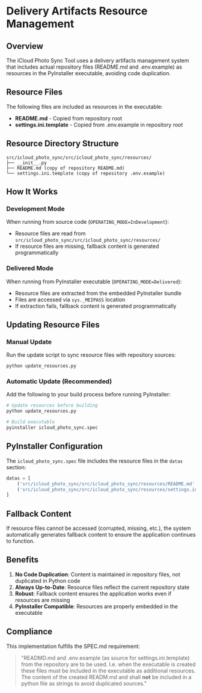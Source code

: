 # Delivery Artifacts Resource Management

## Overview

The iCloud Photo Sync Tool uses a delivery artifacts management system that includes actual repository files (README.md and .env.example) as resources in the PyInstaller executable, avoiding code duplication.

## Resource Files

The following files are included as resources in the executable:

- **README.md** - Copied from repository root
- **settings.ini.template** - Copied from .env.example in repository root

## Resource Directory Structure

```
src/icloud_photo_sync/src/icloud_photo_sync/resources/
├── __init__.py
├── README.md (copy of repository README.md)
└── settings.ini.template (copy of repository .env.example)
```

## How It Works

### Development Mode
When running from source code (`OPERATING_MODE=InDevelopment`):
- Resource files are read from `src/icloud_photo_sync/src/icloud_photo_sync/resources/`
- If resource files are missing, fallback content is generated programmatically

### Delivered Mode
When running from PyInstaller executable (`OPERATING_MODE=Delivered`):
- Resource files are extracted from the embedded PyInstaller bundle
- Files are accessed via `sys._MEIPASS` location
- If extraction fails, fallback content is generated programmatically

## Updating Resource Files

### Manual Update
Run the update script to sync resource files with repository sources:
```bash
python update_resources.py
```

### Automatic Update (Recommended)
Add the following to your build process before running PyInstaller:

```bash
# Update resources before building
python update_resources.py

# Build executable
pyinstaller icloud_photo_sync.spec
```

## PyInstaller Configuration

The `icloud_photo_sync.spec` file includes the resource files in the `datas` section:

```python
datas = [
    ('src/icloud_photo_sync/src/icloud_photo_sync/resources/README.md', 'icloud_photo_sync/resources'),
    ('src/icloud_photo_sync/src/icloud_photo_sync/resources/settings.ini.template', 'icloud_photo_sync/resources')
]
```

## Fallback Content

If resource files cannot be accessed (corrupted, missing, etc.), the system automatically generates fallback content to ensure the application continues to function.

## Benefits

1. **No Code Duplication**: Content is maintained in repository files, not duplicated in Python code
2. **Always Up-to-Date**: Resource files reflect the current repository state
3. **Robust**: Fallback content ensures the application works even if resources are missing
4. **PyInstaller Compatible**: Resources are properly embedded in the executable

## Compliance

This implementation fulfills the SPEC.md requirement:
> "READMD.md and .env.example (as source for settings.ini.template) from the repository are to be used. I.e. when the executable is created these files must be included in the executable as additional resources. The content of the created READM.md and shall **not** be included in a python file as strings to avoid duplicated sources."
